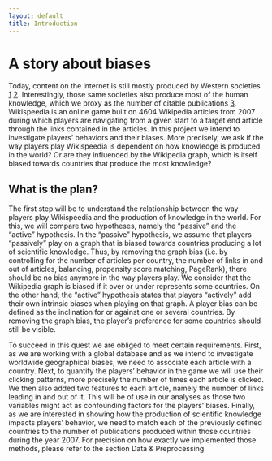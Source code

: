 ```yaml
---
layout: default
title: Introduction
---
```


# A story about biases

Today, content on the internet is still mostly produced by Western societies [1](https://upload.wikimedia.org/wikipedia/commons/4/4a/Decolonizing_Wikipedia.pdf) [2](https://www.theguardian.com/commentisfree/2017/oct/05/internet-white-western-google-wikipedia-skewed#:~:text=of%20the%20world.-,For%20the%20first%20time%20in%20history%2C%20we%20are%20creating%20a,skewed%20towards%20rich%2C%20western%20countries.). Interestingly, those same societies also produce most of the human knowledge, which we proxy as the number of citable publications [3](https://www.scimagojr.com/countryrank.php?year=2007&order=it&ord=desc#google_vignette). Wikispeedia is an online game built on 4604 Wikipedia articles from 2007 during which players are navigating from a given start to a target end article through the links contained in the articles. In this project we intend to investigate players’ behaviors and their biases. More precisely, we ask if the way players play Wikispeedia is dependent on how knowledge is produced in the world? Or are they influenced by the Wikipedia graph, which is itself biased towards countries that produce the most knowledge?

## What is the plan?
The first step will be to understand the relationship between the way players play Wikispeedia and the production of knowledge in the world.
For this, we will compare two hypotheses, namely the “passive” and the “active” hypothesis. In the “passive” hypothesis, we assume that players “passively” play on a graph that is biased towards countries producing a lot of scientific knowledge. Thus, by removing the graph bias (i.e. by controlling for the number of articles per country, the number of links in and out of articles, balancing, propensity score matching, PageRank), there should be no bias anymore in the way players play. We consider that the Wikipedia graph is biased if it over or under represents some countries. On the other hand, the “active” hypothesis states that players “actively” add their own intrinsic biases when playing on that graph. A player bias can be defined as the inclination for or against one or several countries. By removing the graph bias, the player’s preference for some countries should still be visible. 

To succeed in this quest we are obliged to meet certain requirements. First, as we are working with a global database and as we intend to investigate worldwide geographical biases, we need to associate each article with a country.  Next, to quantify the players’ behavior in the game we will use their clicking patterns, more precisely the number of times each article is clicked. We then also added two features to each article, namely the number of links leading in and out of it. This will be of use in our analyses as those two variables might act as confounding factors for the players’ biases. Finally, as we are interested in showing how the production of scientific knowledge impacts players’ behavior, we need to match each of the previously defined countries to the number of publications produced within those countries during the year 2007. For precision on how exactly we implemented those methods, please refer to the section Data & Preprocessing. 

